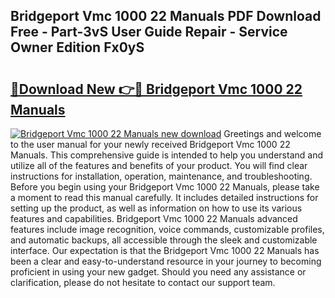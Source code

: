 ## Bridgeport Vmc 1000 22 Manuals PDF Download Free - Part-3vS User Guide Repair - Service Owner Edition Fx0yS

# <h2><a href="http://bc47997.oget.top/?id=Bridgeport+Vmc+1000+22+Manuals">🔗Download New 👉🔴 Bridgeport Vmc 1000 22 Manuals</a></h2>

[![Bridgeport Vmc 1000 22 Manuals new download](https://i.imgur.com/5g1atiW.png)](http://bc47997.oget.top/?id=Bridgeport+Vmc+1000+22+Manuals)
Greetings and welcome to the user manual for your newly received Bridgeport Vmc 1000 22 Manuals. This comprehensive guide is intended to help you understand and utilize all of the features and benefits of your product. You will find clear instructions for installation, operation, maintenance, and troubleshooting. Before you begin using your Bridgeport Vmc 1000 22 Manuals, please take a moment to read this manual carefully. It includes detailed instructions for setting up the product, as well as information on how to use its various features and capabilities. Bridgeport Vmc 1000 22 Manuals advanced features include image recognition, voice commands, customizable profiles, and automatic backups, all accessible through the sleek and customizable interface. Our expectation is that the Bridgeport Vmc 1000 22 Manuals has been a clear and easy-to-understand resource in your journey to becoming proficient in using your new gadget. Should you need any assistance or clarification, please do not hesitate to contact our support team.
